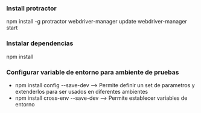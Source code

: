 ### Install protractor
npm install -g protractor
webdriver-manager update
webdriver-manager start

### Instalar dependencias
npm install

### Configurar variable de entorno para ambiente de pruebas
* npm install config --save-dev  --> Permite definir un set de parametros y extenderlos para ser usados en diferentes ambientes
* npm install cross-env --save-dev  --> Permite establecer variables de entorno

